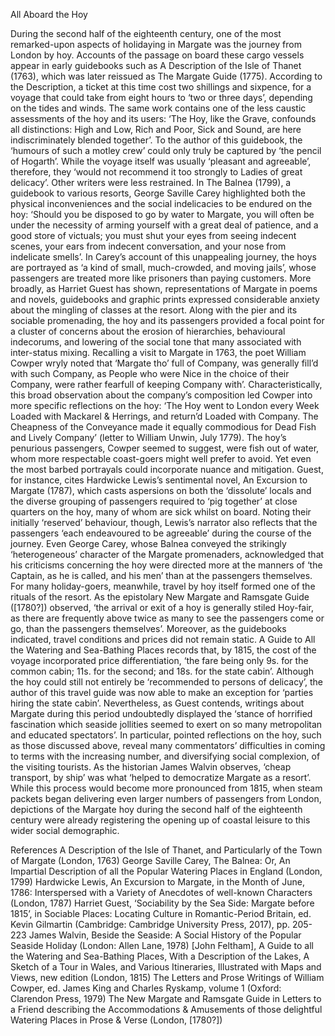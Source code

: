 
All Aboard the Hoy

During the second half of the eighteenth century, one of the most remarked-upon aspects of holidaying in Margate was the journey from London by hoy. Accounts of the passage on board these cargo vessels appear in early guidebooks such as A Description of the Isle of Thanet (1763), which was later reissued as The Margate Guide (1775). According to the Description, a ticket at this time cost two shillings and sixpence, for a voyage that could take from eight hours to ‘two or three days’, depending on the tides and winds. The same work contains one of the less caustic assessments of the hoy and its users: ‘The Hoy, like the Grave, confounds all distinctions: High and Low, Rich and Poor, Sick and Sound, are here indiscriminately blended together’. To the author of this guidebook, the ‘humours of such a motley crew’ could only truly be captured by ‘the pencil of Hogarth’. While the voyage itself was usually ‘pleasant and agreeable’, therefore, they ‘would not recommend it too strongly to Ladies of great delicacy’.
Other writers were less restrained. In The Balnea (1799), a guidebook to various resorts, George Saville Carey highlighted both the physical inconveniences and the social indelicacies to be endured on the hoy: ‘Should you be disposed to go by water to Margate, you will often be under the necessity of arming yourself with a great deal of patience, and a good store of victuals; you must shut your eyes from seeing indecent scenes, your ears from indecent conversation, and your nose from indelicate smells’. In Carey’s account of this unappealing journey, the hoys are portrayed as ‘a kind of small, much-crowded, and moving jails’, whose passengers are treated more like prisoners than paying customers.
More broadly, as Harriet Guest has shown, representations of Margate in poems and novels, guidebooks and graphic prints expressed considerable anxiety about the mingling of classes at the resort. Along with the pier and its sociable promenading, the hoy and its passengers provided a focal point for a cluster of concerns about the erosion of hierarchies, behavioural indecorums, and lowering of the social tone that many associated with inter-status mixing. Recalling a visit to Margate in 1763, the poet William Cowper wryly noted that ‘Margate tho’ full of Company, was generally fill’d with such Company, as People who were Nice in the choice of their Company, were rather fearfull of keeping Company with’. Characteristically, this broad observation about the company’s composition led Cowper into more specific reflections on the hoy: ‘The Hoy went to London every Week Loaded with Mackarel & Herrings, and return’d Loaded with Company. The Cheapness of the Conveyance made it equally commodious for Dead Fish and Lively Company’ (letter to William Unwin, July 1779). The hoy’s penurious passengers, Cowper seemed to suggest, were fish out of water, whom more respectable coast-goers might well prefer to avoid.
Yet even the most barbed portrayals could incorporate nuance and mitigation. Guest, for instance, cites Hardwicke Lewis’s sentimental novel, An Excursion to Margate (1787), which casts aspersions on both the ‘dissolute’ locals and the diverse grouping of passengers required to ‘pig together’ at close quarters on the hoy, many of whom are sick whilst on board. Noting their initially ‘reserved’ behaviour, though, Lewis’s narrator also reflects that the passengers ‘each endeavoured to be agreeable’ during the course of the journey. Even George Carey, whose Balnea conveyed the strikingly ‘heterogeneous’ character of the Margate promenaders, acknowledged that his criticisms concerning the hoy were directed more at the manners of ‘the Captain, as he is called, and his men’ than at the passengers themselves. For many holiday-goers, meanwhile, travel by hoy itself formed one of the rituals of the resort. As the epistolary New Margate and Ramsgate Guide ([1780?]) observed, ‘the arrival or exit of a hoy is generally stiled Hoy-fair, as there are frequently above twice as many to see the passengers come or go, than the passengers themselves’. Moreover, as the guidebooks indicated, travel conditions and prices did not remain static. A Guide to All the Watering and Sea-Bathing Places records that, by 1815, the cost of the voyage incorporated price differentiation, ‘the fare being only 9s. for the common cabin; 11s. for the second; and 18s. for the state cabin’. Although the hoy could still not entirely be ‘recommended to persons of delicacy’, the author of this travel guide was now able to make an exception for ‘parties hiring the state cabin’.
Nevertheless, as Guest contends, writings about Margate during this period undoubtedly displayed the ‘stance of horrified fascination which seaside jollities seemed to exert on so many metropolitan and educated spectators’. In particular, pointed reflections on the hoy, such as those discussed above, reveal many commentators’ difficulties in coming to terms with the increasing number, and diversifying social complexion, of the visiting tourists. As the historian James Walvin observes, ‘cheap transport, by ship’ was what ‘helped to democratize Margate as a resort’. While this process would become more pronounced from 1815, when steam packets began delivering even larger numbers of passengers from London, depictions of the Margate hoy during the second half of the eighteenth century were already registering the opening up of coastal leisure to this wider social demographic.

References
A Description of the Isle of Thanet, and Particularly of the Town of Margate (London, 1763)
George Saville Carey, The Balnea: Or, An Impartial Description of all the Popular Watering Places in England (London, 1799) 
Hardwicke Lewis, An Excursion to Margate, in the Month of June, 1786: Interspersed with a Variety of Anecdotes of well-known Characters (London, 1787)
Harriet Guest, ‘Sociability by the Sea Side: Margate before 1815’, in Sociable Places: Locating Culture in Romantic-Period Britain, ed. Kevin Gilmartin (Cambridge: Cambridge University Press, 2017), pp. 205-223
James Walvin, Beside the Seaside: A Social History of the Popular Seaside Holiday (London: Allen Lane, 1978)
[John Feltham], A Guide to all the Watering and Sea-Bathing Places, With a Description of the Lakes, A Sketch of a Tour in Wales, and Various Itineraries, Illustrated with Maps and Views, new edition (London, 1815)
The Letters and Prose Writings of William Cowper, ed. James King and Charles Ryskamp, volume 1 (Oxford: Clarendon Press, 1979) 
The New Margate and Ramsgate Guide in Letters to a Friend describing the Accommodations & Amusements of those delightful Watering Places in Prose & Verse (London, [1780?])
